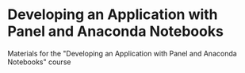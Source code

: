 # Developing an Application with Panel and Anaconda Notebooks

Materials for the "Developing an Application with Panel and Anaconda Notebooks" course
